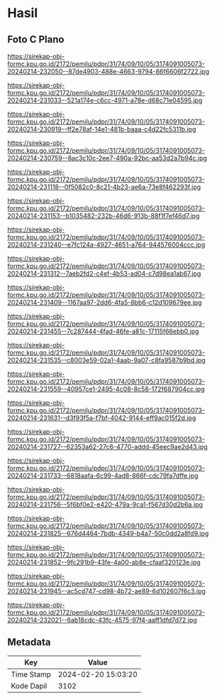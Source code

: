 # Hasil

## Foto C Plano

https://sirekap-obj-formc.kpu.go.id/2172/pemilu/pdpr/31/74/09/10/05/3174091005073-20240214-232050--87de4903-488e-4663-9794-86f6606f2722.jpg

https://sirekap-obj-formc.kpu.go.id/2172/pemilu/pdpr/31/74/09/10/05/3174091005073-20240214-231033--521a174e-c6cc-4971-a78e-d68c71e04595.jpg

https://sirekap-obj-formc.kpu.go.id/2172/pemilu/pdpr/31/74/09/10/05/3174091005073-20240214-230919--ff2e78af-14e1-481b-baaa-c4d22fc5311b.jpg

https://sirekap-obj-formc.kpu.go.id/2172/pemilu/pdpr/31/74/09/10/05/3174091005073-20240214-230759--8ac3c10c-2ee7-490a-92bc-aa53d2a7b94c.jpg

https://sirekap-obj-formc.kpu.go.id/2172/pemilu/pdpr/31/74/09/10/05/3174091005073-20240214-231118--0f5082c0-8c21-4b23-ae6a-73e8f462293f.jpg

https://sirekap-obj-formc.kpu.go.id/2172/pemilu/pdpr/31/74/09/10/05/3174091005073-20240214-231153--b1035482-232b-46d6-913b-88f1f7ef46d7.jpg

https://sirekap-obj-formc.kpu.go.id/2172/pemilu/pdpr/31/74/09/10/05/3174091005073-20240214-231240--e7fc124a-4927-4651-a764-944576004ccc.jpg

https://sirekap-obj-formc.kpu.go.id/2172/pemilu/pdpr/31/74/09/10/05/3174091005073-20240214-231312--7aeb2fd2-c4ef-4b53-ad04-c7d98ea1ab67.jpg

https://sirekap-obj-formc.kpu.go.id/2172/pemilu/pdpr/31/74/09/10/05/3174091005073-20240214-231409--1167aa97-2dd6-4fa5-8bb6-c12d109679ee.jpg

https://sirekap-obj-formc.kpu.go.id/2172/pemilu/pdpr/31/74/09/10/05/3174091005073-20240214-231455--7c287444-4fad-46fe-a81c-17115f66ebb0.jpg

https://sirekap-obj-formc.kpu.go.id/2172/pemilu/pdpr/31/74/09/10/05/3174091005073-20240214-231535--c8003e59-02a1-4aab-9a07-c8fa9587b9bd.jpg

https://sirekap-obj-formc.kpu.go.id/2172/pemilu/pdpr/31/74/09/10/05/3174091005073-20240214-231559--40957ce1-2495-4c08-8c58-172f687904cc.jpg

https://sirekap-obj-formc.kpu.go.id/2172/pemilu/pdpr/31/74/09/10/05/3174091005073-20240214-231631--d3f93f5a-f7bf-4042-9144-eff9ac015f2d.jpg

https://sirekap-obj-formc.kpu.go.id/2172/pemilu/pdpr/31/74/09/10/05/3174091005073-20240214-231727--62353a62-27c6-4770-addd-45eec9ae2d43.jpg

https://sirekap-obj-formc.kpu.go.id/2172/pemilu/pdpr/31/74/09/10/05/3174091005073-20240214-231733--6818aafa-6c99-4ad8-866f-cdc79fa7dffe.jpg

https://sirekap-obj-formc.kpu.go.id/2172/pemilu/pdpr/31/74/09/10/05/3174091005073-20240214-231756--5f6bf0e2-e420-479a-9ca1-f567d30d2b6a.jpg

https://sirekap-obj-formc.kpu.go.id/2172/pemilu/pdpr/31/74/09/10/05/3174091005073-20240214-231825--676d4464-7bdb-4349-b4a7-50c0dd2a8fd9.jpg

https://sirekap-obj-formc.kpu.go.id/2172/pemilu/pdpr/31/74/09/10/05/3174091005073-20240214-231852--9fc291b9-43fe-4a00-ab8e-cfaaf320123e.jpg

https://sirekap-obj-formc.kpu.go.id/2172/pemilu/pdpr/31/74/09/10/05/3174091005073-20240214-231945--ac5cd747-cd98-4b72-ae89-6d102607f6c3.jpg

https://sirekap-obj-formc.kpu.go.id/2172/pemilu/pdpr/31/74/09/10/05/3174091005073-20240214-232021--6ab18cdc-43fc-4575-97f4-aaff1dfd7d72.jpg


## Metadata

| Key        | Value               |
| ---------- | ------------------- |
| Time Stamp | 2024-02-20 15:03:20 |
| Kode Dapil | 3102                |



